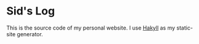 # Sid's Log

This is the source code of my personal website. I use [Hakyll](https://jaspervdj.be/hakyll/) as my static-site generator.